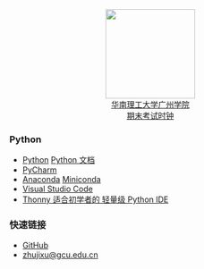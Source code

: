 <div align="center">
<img src="https://raw.githubusercontent.com/zhujixu/xuefulu.com/master/SOE.png" height="160" width="160" >
</div>

<div align="center">
<a href="http://10.5.1.246/clock"><div align="center">华南理工大学广州学院<br/>期末考试时钟</div></a>
</div>

### **Python**
+ [Python](https://www.python.org/downloads/)   [Python 文档](https://docs.python.org/zh-cn/3/)
+ [PyCharm](http://www.jetbrains.com/pycharm/download/)
+ [Anaconda](https://www.anaconda.com/distribution/)   [Miniconda](https://docs.conda.io/en/latest/miniconda.html)
+ [Visual Studio Code](https://code.visualstudio.com/)
+ [Thonny 适合初学者的 轻量级 Python IDE](https://thonny.org/)

### **快速链接**
+ [GitHub](https://github.com/login)
+ <zhujixu@gcu.edu.cn>
